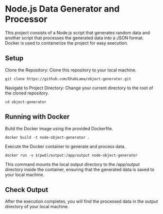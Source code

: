 # Node.js Data Generator and Processor
This project consists of a Node.js script that generates random data and another script that processes the generated data into a JSON format. Docker is used to containerize the project for easy execution.

## Setup
Clone the Repository: Clone this repository to your local machine.

```
git clone https://github.com/EhabLama/object-generator.git
```

Navigate to Project Directory: Change your current directory to the root of the cloned repository.
```
cd object-generator
```

## Running with Docker
Build the Docker image using the provided Dockerfile.

```
docker build -t node-object-generator .
```

Execute the Docker container to generate and process data.

```
docker run -v $(pwd)/output:/app/output node-object-generator
```

This command mounts the local output directory to the /app/output directory inside the container, ensuring that the generated data is saved to your local machine.

## Check Output 
After the execution completes, you will find the processed data in the output directory of your local machine.
